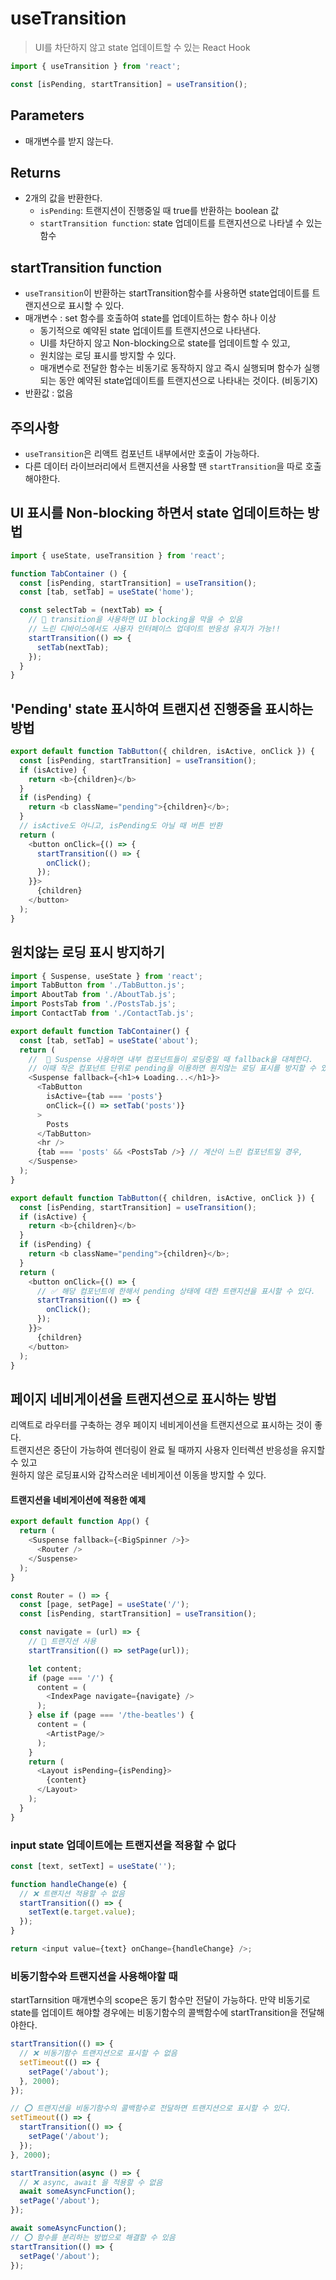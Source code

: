 # useTransition
> UI를 차단하지 않고 state 업데이트할 수 있는 React Hook

```js
import { useTransition } from 'react';

const [isPending, startTransition] = useTransition();
```

## Parameters

- 매개변수를 받지 않는다.

## Returns

- 2개의 값을 반환한다.
  - `isPending`: 트랜지션이 진행중일 때 true를 반환하는 boolean 값
  - `startTransition function`: state 업데이트를 트랜지션으로 나타낼 수 있는 함수


## startTransition function

- `useTransition`이 반환하는 startTransition함수를 사용하면 state업데이트를 트랜지션으로 표시할 수 있다.
- 매개변수 : set 함수를 호출하여 state를 업데이트하는 함수 하나 이상
  - 동기적으로 예약된 state 업데이트를 트랜지션으로 나타낸다.
  - UI를 차단하지 않고 Non-blocking으로 state를 업데이트할 수 있고,   
  - 원치않는 로딩 표시를 방지할 수 있다.
  - 매개변수로 전달한 함수는 비동기로 동작하지 않고 즉시 실행되며 함수가 실행되는 동안 예약된 state업데이트를 트랜지션으로 나타내는 것이다. (비동기X)
- 반환값 : 없음

## 주의사항

- `useTransition`은 리액트 컴포넌트 내부에서만 호출이 가능하다.
- 다른 데이터 라이브러리에서 트랜지션을 사용할 땐 `startTransition`을 따로 호출해야한다.


## UI 표시를 Non-blocking 하면서 state 업데이트하는 방법

```js
import { useState, useTransition } from 'react';

function TabContainer () {
  const [isPending, startTransition] = useTransition();
  const [tab, setTab] = useState('home');

  const selectTab = (nextTab) => {
    // 🌟 transition을 사용하면 UI blocking을 막을 수 있음
    // 느린 디바이스에서도 사용자 인터페이스 업데이트 반응성 유지가 가능!!
    startTransition(() => {
      setTab(nextTab);
    });
  }
}
```

## 'Pending' state 표시하여 트랜지션 진행중을 표시하는 방법

```js
export default function TabButton({ children, isActive, onClick }) {
  const [isPending, startTransition] = useTransition();
  if (isActive) {
    return <b>{children}</b>
  }
  if (isPending) {
    return <b className="pending">{children}</b>;
  }
  // isActive도 아니고, isPending도 아닐 때 버튼 반환
  return (
    <button onClick={() => {
      startTransition(() => {
        onClick();
      });
    }}>
      {children}
    </button>
  );
}
```

## 원치않는 로딩 표시 방지하기

```js
import { Suspense, useState } from 'react';
import TabButton from './TabButton.js';
import AboutTab from './AboutTab.js';
import PostsTab from './PostsTab.js';
import ContactTab from './ContactTab.js';

export default function TabContainer() {
  const [tab, setTab] = useState('about');
  return (
    //  🌟 Suspense 사용하면 내부 컴포넌트들이 로딩중일 때 fallback을 대체한다.
    // 이때 작은 컴포넌트 단위로 pending을 이용하면 원치않는 로딩 표시를 방지할 수 있다.
    <Suspense fallback={<h1>🌀 Loading...</h1>}>
      <TabButton
        isActive={tab === 'posts'}
        onClick={() => setTab('posts')}
      >
        Posts
      </TabButton>
      <hr />
      {tab === 'posts' && <PostsTab />} // 계산이 느린 컴포넌트일 경우,
    </Suspense>
  );
}
```
```js
export default function TabButton({ children, isActive, onClick }) {
  const [isPending, startTransition] = useTransition();
  if (isActive) {
    return <b>{children}</b>
  }
  if (isPending) {
    return <b className="pending">{children}</b>;
  }
  return (
    <button onClick={() => {
      // ✅ 해당 컴포넌트에 한해서 pending 상태에 대한 트랜지션을 표시할 수 있다.
      startTransition(() => {
        onClick();
      });
    }}>
      {children}
    </button>
  );
}
```


## 페이지 네비게이션을 트랜지션으로 표시하는 방법

리액트로 라우터를 구축하는 경우 페이지 네비게이션을 트랜지션으로 표시하는 것이 좋다.  
트랜지션은 중단이 가능하여 렌더링이 완료 될 때까지 사용자 인터렉션 반응성을 유지할 수 있고  
원하지 않은 로딩표시와 갑작스러운 네비게이션 이동을 방지할 수 있다.  

#### 트랜지션을 네비게이션에 적용한 예제
```js
export default function App() {
  return (
    <Suspense fallback={<BigSpinner />}>
      <Router />
    </Suspense>
  );
}

const Router = () => {
  const [page, setPage] = useState('/');
  const [isPending, startTransition] = useTransition();

  const navigate = (url) => {
    // 🌟 트랜지션 사용
    startTransition(() => setPage(url));

    let content;
    if (page === '/') {
      content = (
        <IndexPage navigate={navigate} />
      );
    } else if (page === '/the-beatles') {
      content = (
        <ArtistPage/>
      );
    }
    return (
      <Layout isPending={isPending}>
        {content}
      </Layout>
    );
  }
}
```

### input state 업데이트에는 트랜지션을 적용할 수 없다

<!-- 영상 보고 다시하기 -->

```js
const [text, setText] = useState('');

function handleChange(e) {
  // ❌ 트랜지션 적용할 수 없음
  startTransition(() => {
    setText(e.target.value);
  });
}

return <input value={text} onChange={handleChange} />;
```

### 비동기함수와 트랜지션을 사용해야할 때

startTarnsition 매개변수의 scope은 동기 함수만 전달이 가능하다. 만약 비동기로 state를 업데이트 해야할 경우에는 비동기함수의 콜백함수에 startTransition을 전달해야한다.

```js
startTransition(() => {
  // ❌ 비동기함수 트랜지션으로 표시할 수 없음
  setTimeout(() => {
    setPage('/about');
  }, 2000);
});
```
```js
// ⭕️ 트랜지션을 비동기함수의 콜백함수로 전달하면 트랜지션으로 표시할 수 있다.
setTimeout(() => {
  startTransition(() => {
    setPage('/about');
  });
}, 2000);
```

```js
startTransition(async () => {
  // ❌ async, await 을 적용할 수 없음
  await someAsyncFunction();
  setPage('/about');
});

await someAsyncFunction();
// ⭕️ 함수를 분리하는 방법으로 해결할 수 있음
startTransition(() => {
  setPage('/about');
});
```
